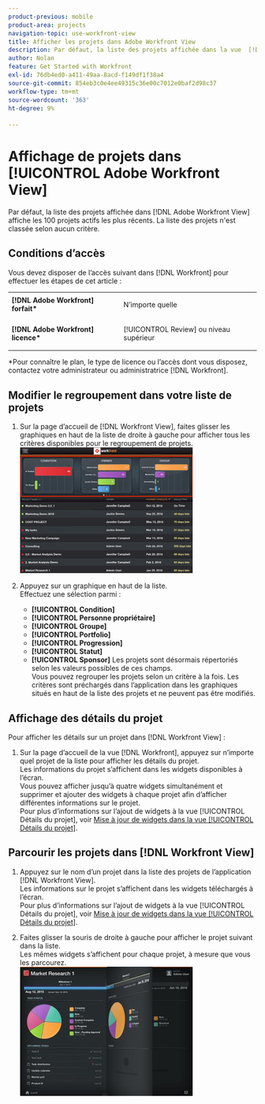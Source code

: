 ```yaml
---
product-previous: mobile
product-area: projects
navigation-topic: use-workfront-view
title: Afficher les projets dans Adobe Workfront View
description: Par défaut, la liste des projets affichée dans la vue  [!DNL Adobe Workfront] affiche les 100 projets actifs les plus récents. La liste des projets n'est classée selon aucun critère.
author: Nolan
feature: Get Started with Workfront
exl-id: 76db4ed0-a411-49aa-8acd-f149df1f38a4
source-git-commit: 854eb3c0e4ee49315c36e00c7012e0baf2d98c37
workflow-type: tm+mt
source-wordcount: '363'
ht-degree: 9%

---
```


# Affichage de projets dans [!UICONTROL Adobe Workfront View]

Par défaut, la liste des projets affichée dans [!DNL Adobe Workfront View] affiche les 100 projets actifs les plus récents. La liste des projets n&#39;est classée selon aucun critère.

## Conditions d’accès

Vous devez disposer de l’accès suivant dans [!DNL Workfront] pour effectuer les étapes de cet article :

<table style="table-layout:auto"> 
 <col> 
 </col> 
 <col> 
 </col> 
 <tbody> 
  <tr> 
   <td role="rowheader"><strong>[!DNL Adobe Workfront] forfait*</strong></td> 
   <td> <p>N’importe quelle</p> </td> 
  </tr> 
  <tr> 
   <td role="rowheader"><strong>[!DNL Adobe Workfront] licence*</strong></td> 
   <td> <p>[!UICONTROL Review] ou niveau supérieur</p> </td> 
  </tr> 
 </tbody> 
</table>

&#42;Pour connaître le plan, le type de licence ou l’accès dont vous disposez, contactez votre administrateur ou administratrice [!DNL Workfront].

## Modifier le regroupement dans votre liste de projets

1. Sur la page d’accueil de [!DNL Workfront View], faites glisser les graphiques en haut de la liste de droite à gauche pour afficher tous les critères disponibles pour le regroupement de projets.\
   ![[!DNL workfront_view_project_groupings_Adobe].png](assets/workfront-view-project-groupings-adobe-350x255.png)

1. Appuyez sur un graphique en haut de la liste.\
   Effectuez une sélection parmi :

   * **[!UICONTROL Condition]**
   * **[!UICONTROL Personne propriétaire]**
   * **[!UICONTROL Groupe]**
   * **[!UICONTROL Portfolio]**
   * **[!UICONTROL Progression]**
   * **[!UICONTROL Statut]**
   * **[!UICONTROL Sponsor]**
Les projets sont désormais répertoriés selon les valeurs possibles de ces champs.\
      Vous pouvez regrouper les projets selon un critère à la fois. Les critères sont préchargés dans l’application dans les graphiques situés en haut de la liste des projets et ne peuvent pas être modifiés.

## Affichage des détails du projet

Pour afficher les détails sur un projet dans [!DNL Workfront View] :

1. Sur la page d’accueil de la vue [!DNL Workfront], appuyez sur n’importe quel projet de la liste pour afficher les détails du projet.\
   Les informations du projet s’affichent dans les widgets disponibles à l’écran.\
   Vous pouvez afficher jusqu’à quatre widgets simultanément et supprimer et ajouter des widgets à chaque projet afin d’afficher différentes informations sur le projet.\
   Pour plus d’informations sur l’ajout de widgets à la vue [!UICONTROL Détails du projet], voir [Mise à jour de widgets dans la vue [!UICONTROL Détails du projet]](../../../workfront-basics/mobile-apps/using-workfront-view/update-widgets-in-workfront-view.md).

## Parcourir les projets dans [!DNL Workfront View]

1. Appuyez sur le nom d’un projet dans la liste des projets de l’application [!DNL Workfront View].\
   Les informations sur le projet s’affichent dans les widgets téléchargés à l’écran.\
   Pour plus d’informations sur l’ajout de widgets à la vue [!UICONTROL Détails du projet], voir [Mise à jour de widgets dans la vue [!UICONTROL Détails du projet]](../../../workfront-basics/mobile-apps/using-workfront-view/update-widgets-in-workfront-view.md).

1. Faites glisser la souris de droite à gauche pour afficher le projet suivant dans la liste.\
   Les mêmes widgets s’affichent pour chaque projet, à mesure que vous les parcourez.\
   ![Image-1__6__copy.jpg](assets/image-1--6--copy-350x262.jpg) 
